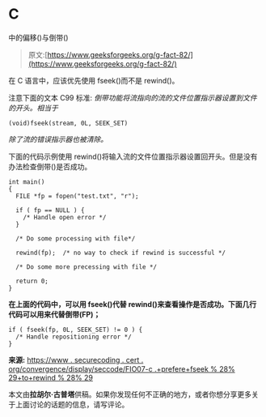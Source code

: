 # C

中的偏移()与倒带()

> 原文:[https://www.geeksforgeeks.org/g-fact-82/](https://www.geeksforgeeks.org/g-fact-82/)

在 C 语言中，应该优先使用 fseek()而不是 rewind()。

注意下面的文本 C99 标准:
*倒带功能将流指向的流的文件位置指示器设置到文件的开头。相当于*

```
(void)fseek(stream, 0L, SEEK_SET)
```

*除了流的错误指示器也被清除。*

下面的代码示例使用 rewind()将输入流的文件位置指示器设置回开头。但是没有办法检查倒带()是否成功。

```
int main()
{
  FILE *fp = fopen("test.txt", "r");

  if ( fp == NULL ) {
    /* Handle open error */
  }

  /* Do some processing with file*/

  rewind(fp);  /* no way to check if rewind is successful */

  /* Do some more precessing with file */

  return 0;
}
```

**在上面的代码中，可以用 fseek()代替 rewind()来查看操作是否成功。下面几行代码可以用来代替倒带(FP)；**

```
if ( fseek(fp, 0L, SEEK_SET) != 0 ) {
  /* Handle repositioning error */
}
```

**来源:** [https://www . securecoding . cert . org/convergence/display/seccode/FIO07-c .+prefere+fseek % 28% 29+to+rewind % 28% 29](https://www.securecoding.cert.org/confluence/display/seccode/FIO07-C.+Prefer+fseek%28%29+to+rewind%28%29)

本文由**拉胡尔·古普塔**供稿。如果你发现任何不正确的地方，或者你想分享更多关于上面讨论的话题的信息，请写评论。